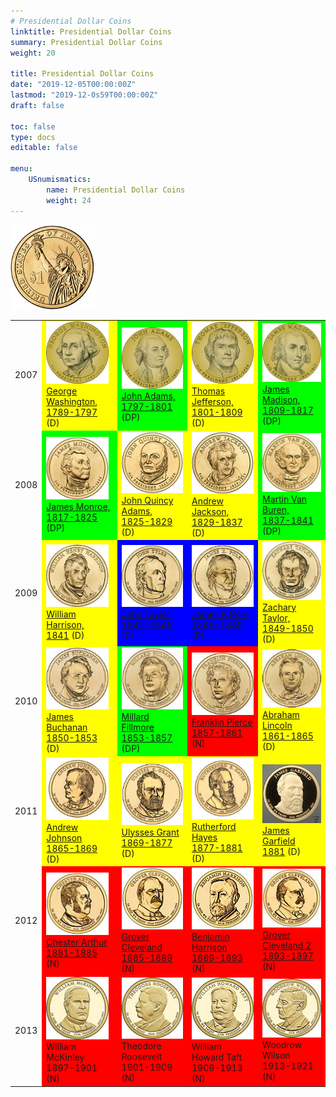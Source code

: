 ```yaml
---
# Presidential Dollar Coins
linktitle: Presidential Dollar Coins
summary: Presidential Dollar Coins
weight: 20

title: Presidential Dollar Coins
date: "2019-12-05T00:00:00Z"
lastmod: "2019-12-0s59T00:00:00Z"
draft: false

toc: false
type: docs
editable: false

menu:
    USnumismatics:
        name: Presidential Dollar Coins
        weight: 24
---
```



<IMG SRC=../USimages/Presidential-Coin-Statue-of-Liberty-Rev.jpg><BR>
<P>
<TABLE>
<TR><TD>2007</TD><TD bgcolor=#FFFF00><IMG WIDTH=100 SRC=../USimages/2007-Pres-Washington-Obv-195.jpg><BR><A HREF=http://www.us-coin-values-advisor.com/George-Washington-Presidential-Commemorative-Coin.html>George Washington,<BR>1789-1797</A> (D)</TD>
<TD bgcolor=#00FF00><IMG WIDTH=100 SRC=../USimages/2007-Pres-Adams-Obv-195.jpg><BR><A HREF=http://www.us-coin-values-advisor.com/John-Adams-Presidential-Commemorative-Coin.html>John Adams,<BR>1797-1801</A> (DP)</TD>
<TD bgcolor=#FFFF00><IMG WIDTH=100 SRC=../USimages/2007-Pres-Jefferson-Obv-195.jpg><BR><A HREF=http://www.us-coin-values-advisor.com/Thomas-Jefferson-Presidential-Commemorative-Coin.html>Thomas Jefferson,<BR>1801-1809</A> (D)</TD>
<TD bgcolor=#00FF00><IMG WIDTH=100 SRC=../USimages/2007-Pres-Madison-Obv-195.jpg><BR><A HREF=http://www.us-coin-values-advisor.com/James-Madison-Presidential-Commemorative-Coin.html>James Madison,<BR>1809-1817</A> (DP)</TD>
</TR>
<TR><TD>2008</TD><TD bgcolor=#00FF00><IMG WIDTH=100 SRC=../USimages/2008-Pres-Monroe-195.jpg><BR><A HREF=http://www.us-coin-values-advisor.com/James-Monroe-Presidential-Commemorative-Coin.html>James Monroe,<BR>1817-1825</A> (DP)</TD>
<TD bgcolor=#FFFF00><IMG WIDTH=100 SRC=../USimages/2008-Pres-JQAdams-195.jpg><BR><A
HREF=http://www.us-coin-values-advisor.com/John-Quincy-Adams-Presidential-Commemorative-Coin.html>John Quincy Adams,<BR>1825-1829</A> (D)</TD>
<TD bgcolor=#FFFF00><IMG WIDTH=100 SRC=../USimages/2008-Pres-Jackson-195.jpg><BR><A
HREF=http://www.us-coin-values-advisor.com/Andrew-Jackson-Presidential-Commemorative-Coin.html>Andrew Jackson,<BR>1829-1837</A> (D)</TD>
<TD bgcolor=#00FF00><IMG WIDTH=100 SRC=../USimages/2008-Pres-VanBuren-195.jpg><BR><A
HREF=http://www.us-coin-values-advisor.com/Martin-Van-Buren-Presidential-Commemorative-Coin.html>Martin
Van Buren,<BR>1837-1841</A> (DP)</TD>
</TR>
<TR><TD>2009</TD><TD bgcolor=#FFFF00><IMG WIDTH=100 SRC=../USimages/9-Harrison-195.jpg><BR><A HREF=http://www.us-coin-values-advisor.com/William-Harrison-Presidential-Dollar-Coin.html>William Harrison,<BR>1841</A> (D)</TD>
<TD bgcolor=#0000FF><IMG WIDTH=100 SRC=../USimages/10-John-Tyler-195.jpg><BR><A HREF=http://www.us-coin-values-advisor.com/John-Tyler-Presidential-Dollar-Coin.html>John Taylor,<BR>1841-1845</A> (P)</TD>
<TD bgcolor=#0000FF><IMG WIDTH=100 SRC=../USimages/11-Polk-195.jpg><BR><A HREF=http://www.us-coin-values-advisor.com/James-Polk-Presidential-Dollar-Coin.html>James K Polk,<BR>1845-1849</A> (P)</TD>
<TD bgcolor=#FFFF00><IMG WIDTH=100 SRC=../USimages/12-Taylor-195.jpg><BR><A HREF=http://www.us-coin-values-advisor.com/Zachary-Taylor-Presidential-Dollar-Coin.html>Zachary Taylor,<BR>1849-1850</A> (D)</TD>
</TR>
<TR><TD>2010</TD><TD bgcolor=#FFFF00><IMG WIDTH=100 SRC=../USimages/2010_Pres_James_Buchanan.jpg><BR><A HREF=http://www.us-coin-values-advisor.com/X.html>James Buchanan<BR>1850-1853</A> (D)</TD>
<TD bgcolor=#00FF00><IMG WIDTH=100 SRC=../USimages/2010_Pres_Millard_Fillmore.jpg><BR><A
HREF=http://www.us-coin-values-advisor.com/X.html>Millard Fillmore
<BR>1853-1857</A> (DP)</TD>
<TD bgcolor=#FF0000><IMG WIDTH=100 SRC=../USimages/2010_Pres_Franklin_Pierce.jpg><BR><A HREF=http://www.us-coin-values-advisor.com/X.html>Franklin Pierce<BR>1857-1861</A> (N)</TD>
<TD bgcolor=#FFFF00><IMG WIDTH=100 SRC=../USimages/2010_Pres_Abraham_Lincoln.jpg><BR><A HREF=http://www.us-coin-values-advisor.com/X.html>Abraham Lincoln<BR>1861-1865</A> (D)</TD>
</TR>
<TR><TD>2011</TD>
<TD bgcolor=#FFFF00><IMG WIDTH=100 SRC=../USimages/2011_Pres_Andrew_Johnson.jpg><BR><A HREF=http://www.us-coin-values-advisor.com/X.html>Andrew Johnson<BR>1865-1869</A> (D)</TD>
<TD bgcolor=#FFFF00><IMG WIDTH=100 SRC=../USimages/2011_Pres_Ulysses_Grant.jpg><BR><A HREF=http://www.us-coin-values-advisor.com/X.html>Ulysses Grant<BR>1869-1877</A> (D)</TD>
<TD bgcolor=#FFFF00><IMG WIDTH=100 SRC=../USimages/2011_Pres_Rutherford_Hayes.jpg><BR><A HREF=http://www.us-coin-values-advisor.com/X.html>Rutherford Hayes<BR>1877-1881</A> (D)</TD>
<TD bgcolor=#FFFF00><IMG WIDTH=100 SRC=../USimages/2011_Pres_James_Garfield.jpg><BR><A HREF=http://www.us-coin-values-advisor.com/X.html>James Garfield<BR>1881</A> (D)</TD>
</TR>
<TR><TD>2012</TD><TD bgcolor=#FF0000><IMG WIDTH=100
SRC=../USimages/2012_Chester_Arthur.jpg><BR><A
HREF=http://www.us-coin-values-advisor.com/X.html>Chester Arthur<BR>1881-1885</A> (N)</TD>
<TD bgcolor=#FF0000><IMG WIDTH=100 SRC=../USimages/2012_Grover_Cleveland.jpg><BR><A
HREF=http://www.us-coin-values-advisor.com/X.html>Grover Cleveland<BR>1885-1889</A> (N)</TD>
<TD bgcolor=#FF0000><IMG WIDTH=100 SRC=../USimages/2012_Benjamin_Harrison.jpg><BR><A
HREF=http://www.us-coin-values-advisor.com/X.html>Benjamin Harrison<BR>1889-1893</A> (N)</TD>
<TD bgcolor=#FF0000><IMG WIDTH=100 SRC=../USimages/2012_Grover_Cleveland2.jpg><BR><A
HREF=http://www.us-coin-values-advisor.com/X.html>Grover Cleveland 2<BR>1893-1897</A> (N)</TD>
</TR>
<TR><TD>2013</TD>
<TD bgcolor="#FF0000"><IMG WIDTH=100 SRC=../USimages/2013_McKinley.jpg><BR>
William McKinley<BR>1897-1901 (N)</TD>
<TD bgcolor="#FF0000"><IMG WIDTH=100 SRC=../USimages/2013_Roosevelt.jpg><BR>
Theodore Roosevelt<BR>1901-1909 (N)</TD>
<TD bgcolor="#FF0000"><IMG WIDTH=100 SRC=../USimages/2013_Taft.jpg><BR>
William Howard Taft<BR>1909-1913 (N)</TD>
<TD bgcolor="#FF0000"><IMG WIDTH=100 SRC=../USimages/2013_Wilson.jpg><BR>
Woodrow Wilson<BR>1913-1921 (N)</TD>
</TR>
</TABLE>